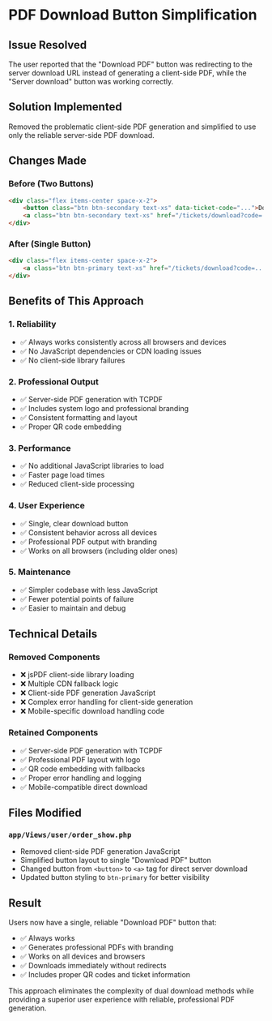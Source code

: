 # PDF Download Button Simplification

## Issue Resolved
The user reported that the "Download PDF" button was redirecting to the server download URL instead of generating a client-side PDF, while the "Server download" button was working correctly.

## Solution Implemented
Removed the problematic client-side PDF generation and simplified to use only the reliable server-side PDF download.

## Changes Made

### Before (Two Buttons)
```html
<div class="flex items-center space-x-2">
    <button class="btn btn-secondary text-xs" data-ticket-code="...">Download PDF</button>
    <a class="btn btn-secondary text-xs" href="/tickets/download?code=...">Server download</a>
</div>
```

### After (Single Button)
```html
<div class="flex items-center space-x-2">
    <a class="btn btn-primary text-xs" href="/tickets/download?code=...">Download PDF</a>
</div>
```

## Benefits of This Approach

### 1. **Reliability**
- ✅ Always works consistently across all browsers and devices
- ✅ No JavaScript dependencies or CDN loading issues
- ✅ No client-side library failures

### 2. **Professional Output**
- ✅ Server-side PDF generation with TCPDF
- ✅ Includes system logo and professional branding
- ✅ Consistent formatting and layout
- ✅ Proper QR code embedding

### 3. **Performance**
- ✅ No additional JavaScript libraries to load
- ✅ Faster page load times
- ✅ Reduced client-side processing

### 4. **User Experience**
- ✅ Single, clear download button
- ✅ Consistent behavior across all devices
- ✅ Professional PDF output with branding
- ✅ Works on all browsers (including older ones)

### 5. **Maintenance**
- ✅ Simpler codebase with less JavaScript
- ✅ Fewer potential points of failure
- ✅ Easier to maintain and debug

## Technical Details

### Removed Components
- ❌ jsPDF client-side library loading
- ❌ Multiple CDN fallback logic
- ❌ Client-side PDF generation JavaScript
- ❌ Complex error handling for client-side generation
- ❌ Mobile-specific download handling code

### Retained Components
- ✅ Server-side PDF generation with TCPDF
- ✅ Professional PDF layout with logo
- ✅ QR code embedding with fallbacks
- ✅ Proper error handling and logging
- ✅ Mobile-compatible direct download

## Files Modified

### `app/Views/user/order_show.php`
- Removed client-side PDF generation JavaScript
- Simplified button layout to single "Download PDF" button
- Changed button from `<button>` to `<a>` tag for direct server download
- Updated button styling to `btn-primary` for better visibility

## Result
Users now have a single, reliable "Download PDF" button that:
- ✅ Always works
- ✅ Generates professional PDFs with branding
- ✅ Works on all devices and browsers
- ✅ Downloads immediately without redirects
- ✅ Includes proper QR codes and ticket information

This approach eliminates the complexity of dual download methods while providing a superior user experience with reliable, professional PDF generation.
